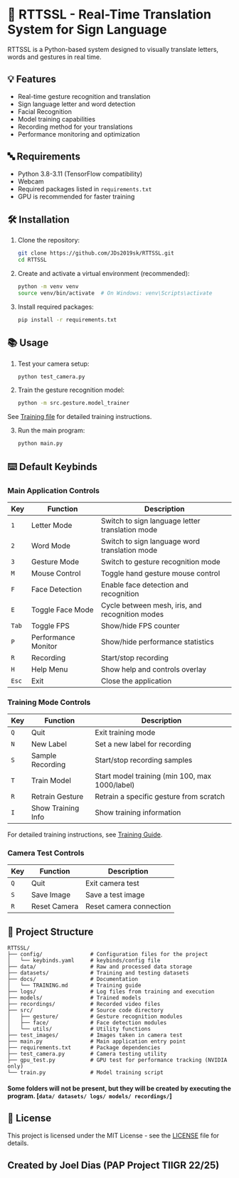 # 🤖 RTTSSL - Real-Time Translation System for Sign Language

RTTSSL is a Python-based system designed to visually translate letters, words and gestures in real time.

## 💡 Features

- Real-time gesture recognition and translation
- Sign language letter and word detection
- Facial Recognition
- Model training capabilities
- Recording method for your translations
- Performance monitoring and optimization

## 🔤 Requirements

- Python 3.8-3.11 (TensorFlow compatibility)
- Webcam
- Required packages listed in `requirements.txt`
- GPU is recommended for faster training

## 🛠️ Installation

1. Clone the repository:

   ```bash
   git clone https://github.com/JDs2019sk/RTTSSL.git
   cd RTTSSL
   ```

2. Create and activate a virtual environment (recommended):

   ```bash
   python -m venv venv
   source venv/bin/activate  # On Windows: venv\Scripts\activate
   ```

3. Install required packages:
   ```bash
   pip install -r requirements.txt
   ```

## 📚 Usage

1. Test your camera setup:

   ```bash
   python test_camera.py
   ```

2. Train the gesture recognition model:

   ```bash
   python -m src.gesture.model_trainer
   ```

See [Training file](docs/TRAINING.md) for detailed training instructions.

3. Run the main program:
   ```bash
   python main.py
   ```

## ⌨️ Default Keybinds

### Main Application Controls

| Key   | Function            | Description                                     |
| ----- | ------------------- | ----------------------------------------------- |
| `1`   | Letter Mode         | Switch to sign language letter translation mode |
| `2`   | Word Mode           | Switch to sign language word translation mode   |
| `3`   | Gesture Mode        | Switch to gesture recognition mode              |
| `M`   | Mouse Control       | Toggle hand gesture mouse control               |
| `F`   | Face Detection      | Enable face detection and recognition           |
| `E`   | Toggle Face Mode    | Cycle between mesh, iris, and recognition modes |
| `Tab` | Toggle FPS          | Show/hide FPS counter                           |
| `P`   | Performance Monitor | Show/hide performance statistics                |
| `R`   | Recording           | Start/stop recording                            |
| `H`   | Help Menu           | Show help and controls overlay                  |
| `Esc` | Exit                | Close the application                           |

### Training Mode Controls

| Key | Function           | Description                                    |
| --- | ------------------ | ---------------------------------------------- |
| `Q` | Quit               | Exit training mode                             |
| `N` | New Label          | Set a new label for recording                  |
| `S` | Sample Recording   | Start/stop recording samples                   |
| `T` | Train Model        | Start model training (min 100, max 1000/label) |
| `R` | Retrain Gesture    | Retrain a specific gesture from scratch        |
| `I` | Show Training Info | Show training information                      |

For detailed training instructions, see [Training Guide](docs/TRAINING.md).

### Camera Test Controls

| Key | Function     | Description             |
| --- | ------------ | ----------------------- |
| `Q` | Quit         | Exit camera test        |
| `S` | Save Image   | Save a test image       |
| `R` | Reset Camera | Reset camera connection |

## 📂 Project Structure

```
RTTSSL/
├── config/               # Configuration files for the project
│   └── keybinds.yaml     # keybinds/config file
├── data/                 # Raw and processed data storage
├── datasets/             # Training and testing datasets
├── docs/                 # Documentation
│   └── TRAINING.md       # Training guide
├── logs/                 # Log files from training and execution
├── models/               # Trained models
├── recordings/           # Recorded video files
├── src/                  # Source code directory
│   ├── gesture/          # Gesture recognition modules
│   ├── face/             # Face detection modules
│   └── utils/            # Utility functions
├── test_images/          # Images taken in camera test
├── main.py               # Main application entry point
├── requirements.txt      # Package dependencies
├── test_camera.py        # Camera testing utility
├── gpu_test.py           # GPU test for performance tracking (NVIDIA only)
└── train.py              # Model training script
```

#### Some folders will not be present, but they will be created by executing the program. [`data/ datasets/ logs/ models/ recordings/`]

## 📝 License

This project is licensed under the MIT License - see the [LICENSE](LICENSE) file for details.

## Created by Joel Dias (PAP Project TIIGR 22/25)
